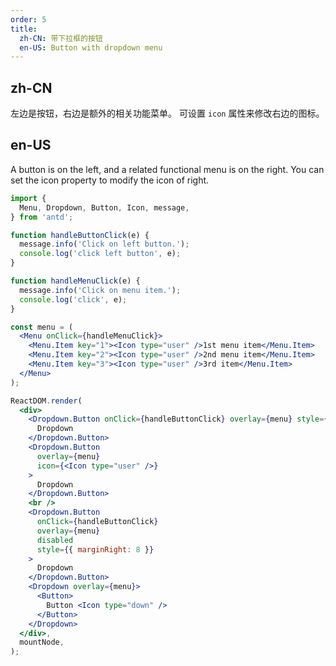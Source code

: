 ```yaml
---
order: 5
title:
  zh-CN: 带下拉框的按钮
  en-US: Button with dropdown menu
---
```


## zh-CN

左边是按钮，右边是额外的相关功能菜单。
可设置 `icon` 属性来修改右边的图标。

## en-US

A button is on the left, and a related functional menu is on the right.
You can set the icon property to modify the icon of right.

````jsx
import {
  Menu, Dropdown, Button, Icon, message,
} from 'antd';

function handleButtonClick(e) {
  message.info('Click on left button.');
  console.log('click left button', e);
}

function handleMenuClick(e) {
  message.info('Click on menu item.');
  console.log('click', e);
}

const menu = (
  <Menu onClick={handleMenuClick}>
    <Menu.Item key="1"><Icon type="user" />1st menu item</Menu.Item>
    <Menu.Item key="2"><Icon type="user" />2nd menu item</Menu.Item>
    <Menu.Item key="3"><Icon type="user" />3rd item</Menu.Item>
  </Menu>
);

ReactDOM.render(
  <div>
    <Dropdown.Button onClick={handleButtonClick} overlay={menu} style={{ marginRight: 8, marginBottom: 9 }}>
      Dropdown
    </Dropdown.Button>
    <Dropdown.Button 
      overlay={menu}
      icon={<Icon type="user" />}
    >
      Dropdown
    </Dropdown.Button>
    <br />
    <Dropdown.Button 
      onClick={handleButtonClick}
      overlay={menu}
      disabled
      style={{ marginRight: 8 }}
    >
      Dropdown
    </Dropdown.Button>
    <Dropdown overlay={menu}>
      <Button>
        Button <Icon type="down" />
      </Button>
    </Dropdown>
  </div>,
  mountNode,
);
````
